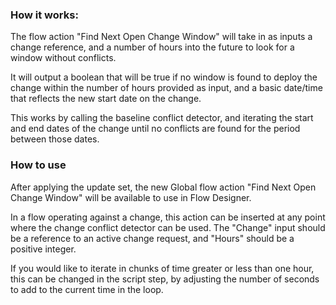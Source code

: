 <h3>How it works:</h3>
The flow action "Find Next Open Change Window" will take in as inputs a change reference, and a number of hours into the future to look for a window without conflicts. 

It will output a boolean that will be true if no window is found to deploy the change within the number of hours provided as input, and a basic date/time that reflects the new start date on the change. 


This works by calling the baseline conflict detector, and iterating the start and end dates of the change until no conflicts are found for the period between those dates.

<h3>How to use</h3>

After applying the update set, the new Global flow action "Find Next Open Change Window" will be available to use in Flow Designer. 


In a flow operating against a change, this action can be inserted at any point where the change conflict detector can be used. The "Change" input should be a reference to an active change request, and "Hours" should be a positive integer.


If you would like to iterate in chunks of time greater or less than one hour, this can be changed in the script step, by adjusting the number of seconds to add to the current time in the loop.
